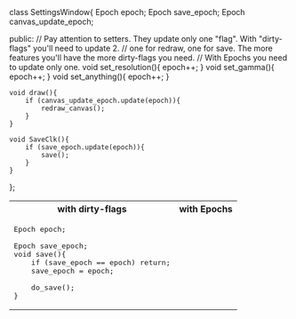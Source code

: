 

<table>
<tr> <th>with dirty-flags</th> <th>with Epochs</th> </tr>
<tr>
<td valign="top">

<pre lang="cpp">
Epoch epoch;

Epoch save_epoch;
void save(){
    if (save_epoch == epoch) return;
    save_epoch = epoch;

    do_save();
}
</pre>

</td>
class SettingsWindow{
    Epoch epoch;
    Epoch save_epoch;
    Epoch canvas_update_epoch;

public:
    // Pay attention to setters. They update only one "flag". With "dirty-flags" you'll need to update 2.
    // one for redraw, one for save. The more features you'll have the more dirty-flags you need.
    // With Epochs you need to update only one.
    void set_resolution(){
        epoch++;
    }
    void set_gamma(){
        epoch++;
    }
    void set_anything(){
        epoch++;
    }

    void draw(){
        if (canvas_update_epoch.update(epoch)){
            redraw_canvas();
        }
    }
    
    void SaveClk(){
        if (save_epoch.update(epoch)){
            save();
        }
    }
};
</pre>

</td>
</tr>
</table>